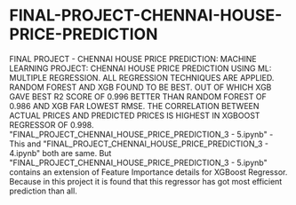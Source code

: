 # FINAL-PROJECT-CHENNAI-HOUSE-PRICE-PREDICTION
FINAL PROJECT - CHENNAI HOUSE PRICE PREDICTION: MACHINE LEARNING PROJECT: CHENNAI HOUSE PRICE PREDICTION USING ML: MULTIPLE REGRESSION. ALL REGRESSION TECHNIQUES ARE APPLIED. RANDOM FOREST AND XGB FOUND TO BE BEST. OUT OF WHICH XGB GAVE BEST R2 SCORE OF 0.996 BETTER THAN RANDOM FOREST OF 0.986 AND XGB FAR LOWEST RMSE. THE CORRELATION BETWEEN ACTUAL PRICES AND PREDICTED PRICES IS HIGHEST IN XGBOOST REGRESSOR OF 0.998. 
"FINAL_PROJECT_CHENNAI_HOUSE_PRICE_PREDICTION_3 - 5.ipynb" - This and "FINAL_PROJECT_CHENNAI_HOUSE_PRICE_PREDICTION_3 - 4.ipynb" both are same. But "FINAL_PROJECT_CHENNAI_HOUSE_PRICE_PREDICTION_3 - 5.ipynb" contains an extension of Feature Importance details for XGBoost Regressor. Because in this project it is found that this regressor has got most efficient prediction than all. 
